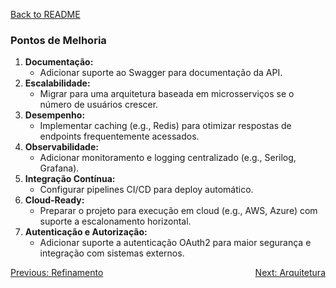 [Back to README](../README.md)

### Pontos de Melhoria

1. **Documentação:**
    - Adicionar suporte ao Swagger para documentação da API.
2. **Escalabilidade:**
    - Migrar para uma arquitetura baseada em microsserviços se o número de usuários crescer.
3. **Desempenho:**
    - Implementar caching (e.g., Redis) para otimizar respostas de endpoints frequentemente acessados.
4. **Observabilidade:**
    - Adicionar monitoramento e logging centralizado (e.g., Serilog, Grafana).
5. **Integração Contínua:**
    - Configurar pipelines CI/CD para deploy automático.
6. **Cloud-Ready:**
    - Preparar o projeto para execução em cloud (e.g., AWS, Azure) com suporte a escalonamento horizontal.
7. **Autenticação e Autorização:**
    - Adicionar suporte a autenticação OAuth2 para maior segurança e integração com sistemas externos.


<div style="display: flex; justify-content: space-between;">
  <a href="./refinamento.md">Previous: Refinamento</a>
  <a href="./arquitetura.md">Next: Arquitetura</a>
</div>
